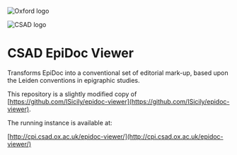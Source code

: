 ![Oxford logo](https://github.com/ISicily/epidoc-viewer/blob/master/src/Oxford-University-rectangle-logo.png?raw=true)

![CSAD logo](https://github.com/ISicily/epidoc-viewer/blob/master/src/CSADLogo.jpg?raw=true)

# CSAD EpiDoc Viewer

Transforms EpiDoc into a conventional set of editorial mark-up, based upon the Leiden conventions in epigraphic studies.

This repository is a slightly modified copy of [https://github.com/ISicily/epidoc-viewer](https://github.com/ISicily/epidoc-viewer).

The running instance is available at:

[http://cpi.csad.ox.ac.uk/epidoc-viewer/](http://cpi.csad.ox.ac.uk/epidoc-viewer/)

